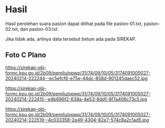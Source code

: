 # Hasil

Hasil perolehan suara paslon dapat dilihat pada file paslon-01.txt, paslon-02.txt, dan paslon-03.txt.

Jika tidak ada, artinya data tersebut belum ada pada SIREKAP.

## Foto C Plano

https://sirekap-obj-formc.kpu.go.id/2b09/pemilu/ppwp/31/74/09/10/05/3174091005027-20240214-222244--ec5efcf6-e75e-44dc-858d-901245daec52.jpg

https://sirekap-obj-formc.kpu.go.id/2b09/pemilu/ppwp/31/74/09/10/05/3174091005027-20240214-222415--e4b696f2-638a-4e53-8dd1-8f7a406c73c5.jpg

https://sirekap-obj-formc.kpu.go.id/2b09/pemilu/ppwp/31/74/09/10/05/3174091005027-20240214-222519--4c033358-2e49-4304-82e7-574c8a2c1ad5.jpg
